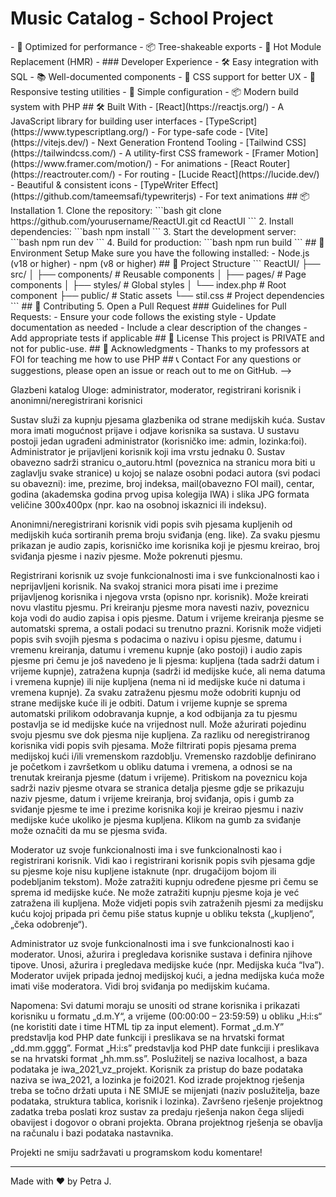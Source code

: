 # Music Catalog - School Project

<!-- 
                                                                      
 ▄▄▄▄▄           ▄             ▀             ▀             ▄          
 █   ▀█  ▄▄▄   ▄▄█▄▄   ▄ ▄▄  ▄▄▄     ▄▄▄   ▄▄▄     ▄▄▄     █     ▄▄▄  
 █▄▄▄█▀ █▀  █    █     █▀  ▀   █    █▀  ▀    █    ▀   █         █   ▀ 
 █      █▀▀▀▀    █     █       █    █        █    ▄▀▀▀█          ▀▀▀▄ 
 █      ▀█▄▄▀    ▀▄▄   █     ▄▄█▄▄  ▀█▄▄▀  ▄▄█▄▄  ▀▄▄▀█         ▀▄▄▄▀ 
                                                                      
                                                                      
                                                                      
 █                                                                    
 █ ▄▄    ▄▄▄   ▄▄▄▄▄   ▄▄▄   ▄▄▄▄    ▄▄▄    ▄▄▄▄   ▄▄▄                
 █▀  █  █▀ ▀█  █ █ █  █▀  █  █▀ ▀█  ▀   █  █▀ ▀█  █▀  █               
 █   █  █   █  █ █ █  █▀▀▀▀  █   █  ▄▀▀▀█  █   █  █▀▀▀▀               
 █   █  ▀█▄█▀  █ █ █  ▀█▄▄▀  ██▄█▀  ▀▄▄▀█  ▀█▄▀█  ▀█▄▄▀               
                             █              ▄  █                      
                             ▀               ▀▀                       

welcome to my source code, pls excuse the mess ¯\_(ツ)_/¯  

![ReactUI Demo](demo-photo.png) -->

<!--A collection of modern, responsive React components with stunning animations and effects. View the live demo at [react-ui-awesome.netlify.app](https://react-ui-awesome.netlify.app/)

## 🚀 Features

### Core Features
- 📱 Fully Responsive Design
- ♿ Accessible Components (lists of music)

- **Backgrounds**
  - Particle Networks
  - Animated Gradients

- **Navigation Components**
  - Responsive Header
  - Animated Menu Items
  - Mobile-friendly Navigation

- **Buttons & Controls**
  - Gradient Buttons
  - Hover Effects
  - Icon Integrations
  - Loading States

- **Layout Components**
  - Feature Grids
  - Responsive Containers
  - Flex & Grid Layouts

### Technical Features
- 🔧 Built with HTML, CSS and PHP
- 🛠️ MySQL for database
- 📱 Mobile responsive design
  <!--- 🎯 Zero-dependency core components --!>
- 🚀 Optimized for performance
- 📦 Tree-shakeable exports
- 🔄 Hot Module Replacement (HMR)
- 
### Developer Experience
- 🛠️ Easy integration with SQL
- 📚 Well-documented components
- 🎯 CSS support for better UX
- 📱 Responsive testing utilities
- 🔧 Simple configuration
- 📦 Modern build system with PHP

## 🛠️ Built With

- [React](https://reactjs.org/) - A JavaScript library for building user interfaces
- [TypeScript](https://www.typescriptlang.org/) - For type-safe code
- [Vite](https://vitejs.dev/) - Next Generation Frontend Tooling
- [Tailwind CSS](https://tailwindcss.com/) - A utility-first CSS framework
- [Framer Motion](https://www.framer.com/motion/) - For animations
- [React Router](https://reactrouter.com/) - For routing
- [Lucide React](https://lucide.dev/) - Beautiful & consistent icons
- [TypeWriter Effect](https://github.com/tameemsafi/typewriterjs) - For text animations

## 📦 Installation

1. Clone the repository:
```bash
git clone https://github.com/yourusername/ReactUI.git
cd ReactUI
```

2. Install dependencies:
```bash
npm install
```

3. Start the development server:
```bash
npm run dev
```

4. Build for production:
```bash
npm run build
```

## 🔧 Environment Setup

Make sure you have the following installed:
- Node.js (v18 or higher)
- npm (v8 or higher)

## 📁 Project Structure

```
ReactUI/
├── src/
│   ├── components/     # Reusable components
│   ├── pages/         # Page components
│   ├── styles/        # Global styles
│   └── index.php        # Root component
├── public/            # Static assets
└── stil.css       # Project dependencies
```

## 🤝 Contributing


5. Open a Pull Request

### Guidelines for Pull Requests:
- Ensure your code follows the existing style
- Update documentation as needed
- Include a clear description of the changes
- Add appropriate tests if applicable

## 📄 License

This project is PRIVATE and not for public-use.

## 🙏 Acknowledgments

- Thanks to my professors at FOI for teaching me how to use PHP 

## 📞 Contact

For any questions or suggestions, please open an issue or reach out to me on GitHub. --> 




Glazbeni katalog
Uloge: administrator, moderator, registrirani korisnik i anonimni/neregistrirani korisnici

Sustav služi za kupnju pjesama glazbenika od strane medijskih kuća. Sustav mora imati mogućnost prijave i odjave korisnika sa sustava. U sustavu postoji jedan ugrađeni administrator (korisničko ime: admin, lozinka:foi). Administrator je prijavljeni korisnik koji ima vrstu jednaku 0. Sustav obavezno sadrži stranicu o_autoru.html (poveznica na stranicu mora biti u zaglavlju svake stranice) u kojoj se nalaze osobni podaci autora (svi podaci su obavezni): ime, prezime, broj indeksa, mail(obavezno FOI mail), centar, godina (akademska godina prvog upisa kolegija IWA) i slika JPG formata veličine 300x400px (npr. kao na osobnoj iskaznici ili indeksu).

Anonimni/neregistrirani korisnik vidi popis svih pjesama kupljenih od medijskih kuća sortiranih prema broju sviđanja (eng. like). Za svaku pjesmu prikazan je audio zapis, korisničko ime korisnika koji je pjesmu kreirao, broj sviđanja pjesme i naziv pjesme. Može pokrenuti pjesmu. 

Registrirani korisnik uz svoje funkcionalnosti ima i sve funkcionalnosti kao i neprijavljeni korisnik. Na svakoj stranici mora pisati ime i prezime prijavljenog korisnika i njegova vrsta (opisno npr. korisnik). Može kreirati novu vlastitu pjesmu. Pri kreiranju pjesme mora navesti naziv, poveznicu koja vodi do audio zapisa i opis pjesme. Datum i vrijeme kreiranja pjesme se automatski sprema, a ostali podaci su trenutno prazni. Korisnik može vidjeti popis svih svojih pjesma s podacima o nazivu i opisu pjesme, datumu i vremenu kreiranja, datumu i vremenu kupnje (ako postoji) i audio zapis pjesme pri čemu je još navedeno je li pjesma: kupljena (tada sadrži datum i vrijeme kupnje), zatražena kupnja (sadrži id medijske kuće, ali nema datuma i vremena kupnje) ili nije kupljena (nema ni id medijske kuće ni datuma i vremena kupnje). Za svaku zatraženu pjesmu može odobriti kupnju od strane medijske kuće ili je odbiti. Datum i vrijeme kupnje se sprema automatski prilikom odobravanja kupnje, a kod odbijanja za tu pjesmu postavlja se id medijske kuće na vrijednost null. Može ažurirati pojedinu svoju pjesmu sve dok pjesma nije kupljena. Za razliku od neregistriranog korisnika vidi popis svih pjesama. Može filtrirati popis pjesama prema medijskoj kući i/ili vremenskom razdoblju. Vremensko razdoblje definirano je početkom i završetkom u obliku datuma i vremena, a odnosi se na trenutak kreiranja pjesme (datum i vrijeme). Pritiskom na poveznicu koja sadrži naziv pjesme otvara se stranica detalja pjesme gdje se prikazuju naziv pjesme, datum i vrijeme kreiranja, broj sviđanja, opis i gumb za sviđanje pjesme te ime i prezime korisnika koji je kreirao pjesmu i naziv medijske kuće ukoliko je pjesma kupljena. Klikom na gumb za sviđanje može označiti da mu se pjesma sviđa. 

Moderator uz svoje funkcionalnosti ima i sve funkcionalnosti kao i registrirani korisnik. Vidi kao i registrirani korisnik popis svih pjesama gdje su pjesme koje nisu kupljene istaknute (npr. drugačijom bojom ili podebljanim tekstom). Može zatražiti kupnju određene pjesme pri čemu se sprema id medijske kuće. Ne može zatražiti kupnju pjesme koja je već zatražena ili kupljena. Može vidjeti popis svih zatraženih pjesmi za medijsku kuću kojoj pripada pri čemu piše status kupnje u obliku teksta („kupljeno“, „čeka odobrenje“).

Administrator uz svoje funkcionalnosti ima i sve funkcionalnosti kao i moderator. Unosi, ažurira i pregledava korisnike sustava i definira njihove tipove. Unosi, ažurira i pregledava medijske kuće (npr. Medijska kuća “Iva”). Moderator uvijek pripada jednoj medijskoj kući, a jedna medijska kuća može imati više moderatora. Vidi broj sviđanja po medijskim kućama. 

Napomena: Svi datumi moraju se unositi od strane korisnika i prikazati korisniku u formatu „d.m.Y“, a vrijeme (00:00:00 – 23:59:59) u obliku „H:i:s“ (ne koristiti date i time HTML tip za input element). Format „d.m.Y” predstavlja kod PHP date funkciji i preslikava se na hrvatski format „dd.mm.gggg”. Format „H:i:s” predstavlja kod PHP date funkciji i preslikava se na hrvatski format „hh.mm.ss”. Poslužitelj se naziva localhost, a baza podataka je iwa_2021_vz_projekt. Korisnik za pristup do baze podataka naziva se iwa_2021, a lozinka je foi2021. Kod izrade projektnog rješenja treba se točno držati uputa i NE SMIJE se mijenjati (naziv poslužitelja, baze podataka, struktura tablica, korisnik i lozinka). Završeno rješenje projektnog zadatka treba poslati kroz sustav za predaju rješenja nakon čega slijedi obavijest i dogovor o obrani projekta. Obrana projektnog rješenja se obavlja na računalu i bazi podataka nastavnika. 

Projekti ne smiju sadržavati u programskom kodu komentare!

---
Made with ❤️ by Petra J.
